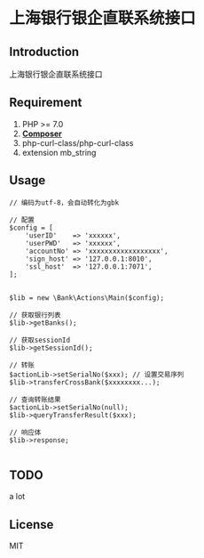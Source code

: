 # 上海银行银企直联系统接口


## Introduction
上海银行银企直联系统接口


## Requirement
1. PHP >= 7.0
2. **[Composer](https://getcomposer.org/)**
3. php-curl-class/php-curl-class
4. extension mb_string



## Usage
```
// 编码为utf-8，会自动转化为gbk

// 配置
$config = [
    'userID'    => 'xxxxxx',
    'userPWD'   => 'xxxxxx',
    'accountNo' => 'xxxxxxxxxxxxxxxxxx',
    'sign_host' => '127.0.0.1:8010',
    'ssl_host'  => '127.0.0.1:7071',
];


$lib = new \Bank\Actions\Main($config);

// 获取银行列表
$lib->getBanks();

// 获取sessionId
$lib->getSessionId();

// 转账
$actionLib->setSerialNo($xxx); // 设置交易序列
$lib->transferCrossBank($xxxxxxxx...);

// 查询转账结果
$actionLib->setSerialNo(null);
$lib->queryTransferResult($xxx);

// 响应体
$lib->response;


```


## TODO
a lot


## License

MIT
